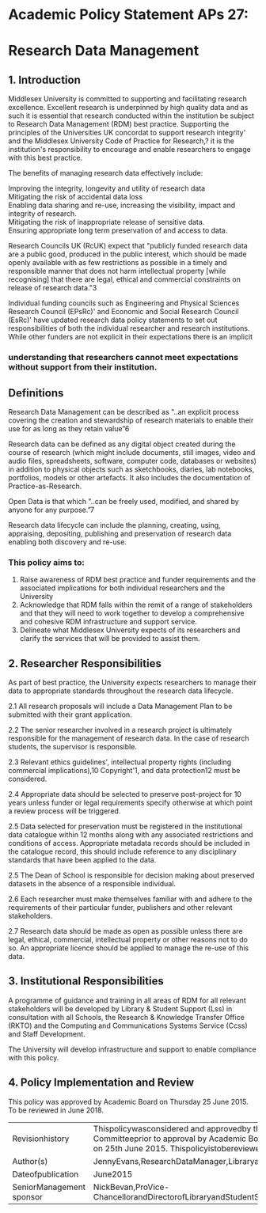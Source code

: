 # Academic Policy Statement APs 27:  

# Research Data Management  

## 1. Introduction  

Middlesex University is committed to supporting and facilitating research excellence. Excellent research is underpinned by high quality data and as such it is essential that research conducted within the institution be subject to Research Data Management (RDM) best practice. Supporting the principles of the Universities UK concordat to support research integrity' and the Middlesex University Code of Practice for Research,? it is the institution's responsibility to encourage and enable researchers to engage with this best practice.  

The benefits of managing research data effectively include:  

Improving the integrity, longevity and utility of research data   
Mitigating the risk of accidental data loss   
Enabling data sharing and re-use, increasing the visibility, impact and integrity of research.   
Mitigating the risk of inappropriate release of sensitive data.   
Ensuring appropriate long term preservation of and access to data.  

Research Councils UK (RcUK) expect that "publicly funded research data are a public good, produced in the public interest, which should be made openly available with as few restrictions as possible in a timely and responsible manner that does not harm intellectual property [while recognising] that there are legal, ethical and commercial constraints on release of research data."3  

Individual funding councils such as Engineering and Physical Sciences Research Council (EPsRc)' and Economic and Social Research Council (EsRc)' have updated research data policy statements to set out responsibilities of both the individual researcher and research institutions. While other funders are not explicit in their expectations there is an implicit  

### understanding that researchers cannot meet expectations without support from their institution.  

## Definitions  

Research Data Management can be described as "..an explicit process covering the creation and stewardship of research materials to enable their use for as long as they retain value”6  

Research data can be defined as any digital object created during the course of research (which might include documents, still images, video and audio files, spreadsheets, software, computer code, databases or websites) in addition to physical objects such as sketchbooks, diaries, lab notebooks, portfolios, models or other artefacts. It also includes the documentation of Practice-as-Research.  

Open Data is that which "..can be freely used, modified, and shared by anyone for any purpose.”7  

Research data lifecycle can include the planning, creating, using, appraising, depositing, publishing and preservation of research data enabling both discovery and re-use.  

### This policy aims to:  

1. Raise awareness of RDM best practice and funder requirements and the associated implications for both individual researchers and the University   
2. Acknowledge that RDM falls within the remit of a range of stakeholders and that they will need to work together to develop a comprehensive and cohesive RDM infrastructure and support service.   
3. Delineate what Middlesex University expects of its researchers and clarify the services that will be provided to assist them.  

## 2. Researcher Responsibilities  

As part of best practice, the University expects researchers to manage their data to appropriate standards throughout the research data lifecycle.  

2.1 All research proposals will include a Data Management Plan to be submitted with their grant application.  

2.2 The senior researcher involved in a research project is ultimately responsible for the management of research data. In the case of research students, the supervisor is responsible.  

2.3 Relevant ethics guidelines', intellectual property rights (including commercial implications),10 Copyright'1, and data protection12 must be considered.  

2.4 Appropriate data should be selected to preserve post-project for 10 years unless funder or legal requirements specify otherwise at which point a review process will be triggered.  

2.5 Data selected for preservation must be registered in the institutional data catalogue within 12 months along with any associated restrictions and conditions of access. Appropriate metadata records should be included in the catalogue record, this should include reference to any disciplinary standards that have been applied to the data.  

2.5 The Dean of School is responsible for decision making about preserved datasets in the absence of a responsible individual.  

2.6 Each researcher must make themselves familiar with and adhere to the requirements of their particular funder, publishers and other relevant stakeholders.  

2.7 Research data should be made as open as possible unless there are legal, ethical, commercial, intellectual property or other reasons not to do so. An appropriate licence should be applied to manage the re-use of this data.  

## 3. Institutional Responsibilities  

A programme of guidance and training in all areas of RDM for all relevant stakeholders will be developed by Library & Student Support (Lss) in consultation with all Schools, the Research & Knowledge Transfer Office (RKTO) and the Computing and Communications Systems Service (Ccss) and Staff Development.  

The University will develop infrastructure and support to enable compliance with this policy.  

## 4. Policy Implementation and Review  

This policy was approved by Academic Board on Thursday 25 June 2015. To be reviewed in June 2018.  

<html><body><table><tr><td>Revisionhistory</td><td>Thispolicywasconsidered and approvedby theAchievement Committeeprior to approval by Academic Board at its meeting on 25th June 2015. ThispolicyistobereviewedinJune2018.</td></tr><tr><td>Author(s)</td><td>JennyEvans,ResearchDataManager,LibraryandStudentSupport</td></tr><tr><td>Dateofpublication</td><td>June2015</td></tr><tr><td>SeniorManagement sponsor</td><td>NickBevan,ProVice-ChancellorandDirectorofLibraryandStudentSupport</td></tr></table></body></html>  